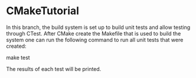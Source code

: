CMakeTutorial
=============

In this branch, the build system is set up to build unit tests and allow 
testing through CTest. After CMake create the Makefile that is used to build
the system one can run the following command to run all unit tests that were
created:

make test

The results of each test will be printed.


